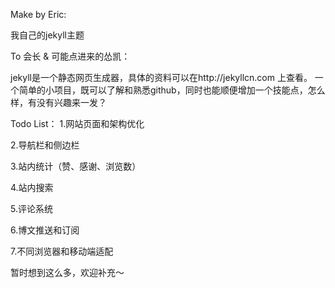 Make by Eric:

我自己的jekyll主题

To 会长 & 可能点进来的怂凯：

jekyll是一个静态网页生成器，具体的资料可以在http://jekyllcn.com 上查看。
一个简单的小项目，既可以了解和熟悉github，同时也能顺便增加一个技能点，怎么样，有没有兴趣来一发？

Todo List：
1.网站页面和架构优化

2.导航栏和侧边栏

3.站内统计（赞、感谢、浏览数）

4.站内搜索

5.评论系统

6.博文推送和订阅

7.不同浏览器和移动端适配


暂时想到这么多，欢迎补充～
